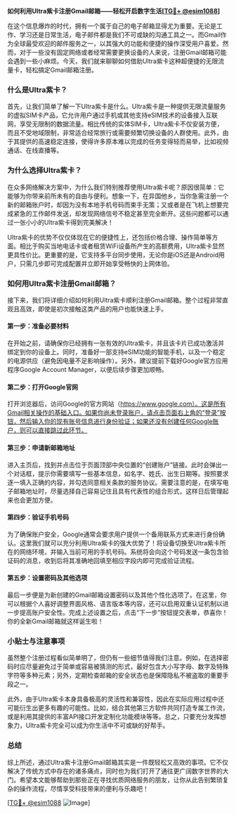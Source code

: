 **如何利用Ultra紫卡注册Gmail邮箱——轻松开启数字生活[[TG💪+ @esim1088](https://t.me/s/esim1088)]**

在这个信息爆炸的时代，拥有一个属于自己的电子邮箱显得尤为重要。无论是工作、学习还是日常生活，电子邮件都是我们不可或缺的沟通工具之一。而Gmail作为全球最受欢迎的邮件服务之一，以其强大的功能和便捷的操作深受用户喜爱。然而，对于一些没有固定网络或者经常需要更换设备的人来说，注册Gmail邮箱可能会遇到一些小麻烦。今天，我们就来聊聊如何借助Ultra紫卡这种超便捷的无限流量卡，轻松搞定Gmail邮箱注册。

### 什么是Ultra紫卡？

首先，让我们简单了解一下Ultra紫卡是什么。Ultra紫卡是一种提供无限流量服务的虚拟SIM卡产品，它允许用户通过手机或其他支持eSIM技术的设备接入互联网，享受无限制的数据流量。相比传统的实体SIM卡，Ultra紫卡不仅安装方便，而且不受地域限制，非常适合经常旅行或需要频繁切换设备的人群使用。此外，由于其提供的高速稳定连接，使得许多原本难以完成的任务变得轻而易举，比如视频通话、在线直播等。

### 为什么选择Ultra紫卡？

在众多网络解决方案中，为什么我们特别推荐使用Ultra紫卡呢？原因很简单：它能够为你带来前所未有的自由与便利。想象一下，在异国他乡，当你急需注册一个新的邮箱账户时，却因为没有本地手机号码而束手无策；又或者是在飞机上想要完成紧急的工作邮件发送，却发现网络信号不稳定甚至完全断开。这些问题都可以通过一张小小的Ultra紫卡得到完美解决！

Ultra紫卡的优势不仅仅体现在它的便捷性上，还包括价格合理、操作简单等方面。相比于购买当地电话卡或者租赁WiFi设备所产生的高额费用，Ultra紫卡显然更具性价比。更重要的是，它支持多平台同步使用，无论你是iOS还是Android用户，只需几步即可完成配置并立即开始享受畅快的上网体验。

### 如何用Ultra紫卡注册Gmail邮箱？

接下来，我们将详细介绍如何利用Ultra紫卡顺利注册Gmail邮箱。整个过程非常直观且高效，即使是初次接触这类产品的用户也能快速上手。

#### 第一步：准备必要材料

在开始之前，请确保你已经拥有一张有效的Ultra紫卡，并且该卡片已成功激活并绑定到你的设备上。同时，准备好一部支持eSIM功能的智能手机，以及一个稳定的电源供应（避免因电量不足影响操作）。另外，建议提前下载好Google官方应用程序Google Account Manager，以便后续步骤更加顺畅。

#### 第二步：打开Google官网

打开浏览器后，访问Google的官方网站（https://www.google.com）。这是所有Gmail相关操作的基础入口。如果你尚未登录账户，请点击页面右上角的“登录”按钮，然后输入你的现有账号信息进行身份验证；如果还没有创建任何Google账户，则可以直接跳过此环节。

#### 第三步：申请新邮箱地址

进入主页后，找到并点击位于页面顶部中央位置的“创建账户”链接。此时会弹出一个对话框，提示你需要填写一些基本信息，如名字、姓氏、出生日期等。按照要求逐一填入正确的内容，并勾选同意相关条款的服务协议。需要注意的是，在填写电子邮箱地址时，尽量选择自己容易记住且具有代表性的组合形式，这样日后管理起来也会更加方便。

#### 第四步：验证手机号码

为了确保账户安全，Google通常会要求用户提供一个备用联系方式来进行身份确认。这里我们就可以充分利用Ultra紫卡的强大优势了！将设备切换至Ultra紫卡所在的网络环境，并输入当前可用的手机号码。系统将会向这个号码发送一条包含验证码的消息，收到后将其准确地回填至相应字段内即可完成验证流程。

#### 第五步：设置密码及其他选项

最后一步便是为新创建的Gmail邮箱设置密码以及其他个性化选项了。在这里，你可以根据个人喜好调整界面风格、语言版本等内容，还可以启用双重认证机制以进一步提高账户安全性。完成上述设置之后，点击“下一步”按钮提交表单，恭喜你！你的全新Gmail邮箱就这样诞生啦！

### 小贴士与注意事项

虽然整个注册过程看似简单明了，但仍有一些细节值得我们注意。例如，在选择密码时应尽量避免过于简单或容易被猜测的形式，最好包含大小写字母、数字及特殊字符等多种元素；另外，定期检查邮箱的安全状态也是保障隐私不被盗取的重要手段之一。

此外，由于Ultra紫卡本身具备极高的灵活性和兼容性，因此在实际应用过程中还可能衍生出更多有趣的可能性。比如，结合其他第三方软件共同打造专属工作流，或是利用其提供的丰富API接口开发定制化功能模块等等。总之，只要充分发挥想象力，Ultra紫卡完全可以成为你生活中不可或缺的好帮手。

### 总结

综上所述，通过Ultra紫卡注册Gmail邮箱其实是一件既轻松又高效的事项。它不仅解决了传统方式中存在的诸多痛点，同时也为我们打开了通往更广阔数字世界的大门。希望本文能够帮助到那些正在寻找优质网络服务的朋友，让你从此告别繁琐复杂的操作流程，尽情享受科技带来的便利与乐趣吧！

[[TG💪+ @esim1088](https://t.me/s/esim1088) ![Image](https://i.postimg.cc/4NQfJmqS/Snipaste-2025-05-13-00-14-12.png)]